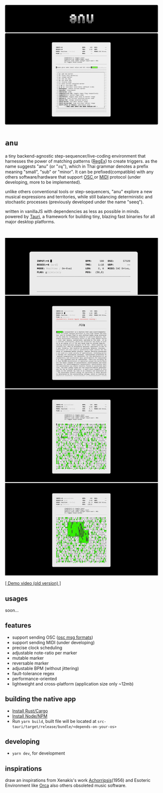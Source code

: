 <img src="./src/media/icons/anu-logoo.png"/>

<img src="./src/media/images/ssss.png"/>

# `anu`

a tiny backend-agnostic step-sequencer/live-coding environment that harnesses the power of matching patterns ([RegEx](https://regexr.com)) to create triggers. as the name suggests "anu" (or "อนุ"), which in Thai grammar denotes a prefix meaning "small", "sub" or "minor". It can be prefixed(compatible) with any others software/hardware that support [ OSC ](https://en.wikipedia.org/wiki/Open_Sound_Control) or [MIDI](https://en.wikipedia.org/wiki/MIDI) protocol (under developing, more to be implemented).
 
unlike others conventional tools or step-sequencers, "anu" explore a new musical expressions and territories, while still balancing deterministic and stochastic processes (previously developed under the name "seeq").

written in vanillaJS with dependencies as less as possible in minds. powered by [Tauri](https://tauri.app/), a framework for building tiny, blazing fast binaries for all major desktop platforms.

&nbsp;

<img src="./src/media/images/anu-console.gif"/>
<img src="./src/media/images/output3.gif"/>
<img src="./src/media/images/output2.gif"/>
<img src="./src/media/images/output1.gif"/>


[[ Demo video (old version) ]](https://www.youtube.com/watch?v=DGaakhSvYOg)

## usages
soon...

## features
- support sending OSC ([osc msg formats](https://github.com/karnpapon/oscd#usage)) 
- support sending MIDI (under developing)
- precise clock scheduling
- adjustable note-ratio per marker
- mutable marker
- reversable marker
- adjustable BPM (without jittering)
- fault-tolerance regex
- performance-oriented
- lightweight and cross-platform (application size only ~12mb)

## building the native app

- [Install Rust/Cargo](https://www.rust-lang.org/learn/get-started)
- [Install Node/NPM](https://nodejs.org/)
- Run `yarn build`, built file will be located at `src-tauri/target/release/bundle/<depends-on-your-os>`

## developing
- `yarn dev`, for development

## inspirations
draw an inspirations from Xenakis's work [Achorripsis](https://muse.jhu.edu/article/7871/summary)(1956) and Esoteric Environment like [Orca](https://hundredrabbits.itch.io/orca) also others obsoleted music software.
